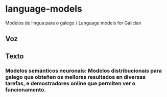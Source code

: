 # language-models
Modelos de lingua para o galego / Language models for Galician

## Voz

## Texto
### Modelos semánticos neuronais: Modelos distribucionais para galego que obteñen os mellores resultados en diversas tarefas, e demostradores online que permiten ver o funcionamento.
